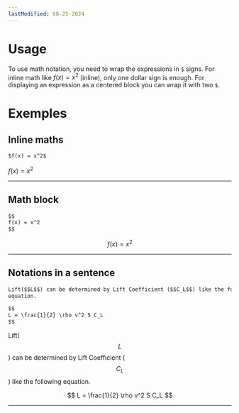 ```yaml
---
lastModified: 08-25-2024
---
```


# Usage

To use math notation, you need to wrap the expressions in `$` signs. For inline math like $f(x) = x^2$ (inline), only one dollar sign is enough. For displaying an expression as a centered block you can wrap it with two `$`.


# Exemples

## Inline maths

```md
$f(x) = x^2$
```
$f(x) = x^2$

---

## Math block

```md
$$
f(x) = x^2
$$
```
$$
f(x) = x^2
$$

---

## Notations in a sentence

```md
Lift($$L$$) can be determined by Lift Coefficient ($$C_L$$) like the following
equation.

$$
L = \frac{1}{2} \rho v^2 S C_L
$$
```

Lift($$L$$) can be determined by Lift Coefficient ($$C_L$$) like the following
equation.

$$
L = \frac{1}{2} \rho v^2 S C_L
$$

---

